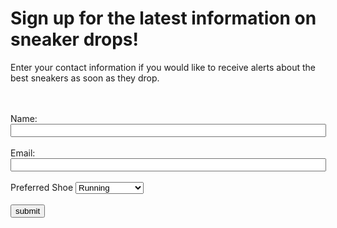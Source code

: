 <!DOCTYPE html>
 
<html>
<head>
 
 <script>
  !function(){var analytics=window.analytics=window.analytics||[];if(!analytics.initialize)if(analytics.invoked)window.console&&console.error&&console.error("Segment snippet included twice.");else{analytics.invoked=!0;analytics.methods=["trackSubmit","trackClick","trackLink","trackForm","pageview","identify","reset","group","track","ready","alias","debug","page","once","off","on","addSourceMiddleware","addIntegrationMiddleware","setAnonymousId","addDestinationMiddleware"];analytics.factory=function(e){return function(){var t=Array.prototype.slice.call(arguments);t.unshift(e);analytics.push(t);return analytics}};for(var e=0;e<analytics.methods.length;e++){var key=analytics.methods[e];analytics[key]=analytics.factory(key)}analytics.load=function(key,e){var t=document.createElement("script");t.type="text/javascript";t.async=!0;t.src="https://cdn.segment.com/analytics.js/v1/" + key + "/analytics.min.js";var n=document.getElementsByTagName("script")[0];n.parentNode.insertBefore(t,n);analytics._loadOptions=e};analytics._writeKey="3QOElC3ShA1wbIKVSZQbOUiK6Lsb1z98";;analytics.SNIPPET_VERSION="4.15.3";
  analytics.load("3QOElC3ShA1wbIKVSZQbOUiK6Lsb1z98",
 //Batching  
  {
    integrations: {
      "Segment.io": {
        deliveryStrategy: {
          strategy: "batching",
          config: {
            size: 10,
            timeout: 5000
          }
        }
      }
    }
  } 
  );
  
  
  ;
  analytics.page();
  }}();
</script>
 
 
<title>Sneakerhead Signup<span id="selection-marker-1" class="redactor-selection-marker"></span></title>
</head>
 
<body>
<body>
<h1>Sign up for the latest information on sneaker drops!</h1>
<p>Enter your contact information if you would like to receive alerts about the best sneakers as soon as they drop.</p>
<!--Location for users to enter their information to receive the sneakerhead newsletter-->
<form name="sneakersignup" onsubmit="identify(event)">
<br> <br>
Name: <input name="fullname" required="" size="60" type="text"/>
<br> <br>
Email: <input name="email" required="" size="60" type="email"/>
<br> <br>
<label for="shoeType">Preferred Shoe</label>
 <select id="shoeType" name="shoeType">
   <option value="Running">Running</option>
   <option value="Cross Trainers">Cross Trainers</option>
   <option value="Sports">Sports</option>
 </select>
<br> <br>
 <input name="submit" type="submit" value="submit"/> </form>
<br>
 
<script type="text/javascript">
 function identify(e){
 
   e.preventDefault();
   var form = e.target;
   var email = form["email"].value;
   var fullname = form["fullname"].value;
   var shoeType = form["shoeType"].value;
   var user = {
     email: email,
     name: fullname
   };
// // Identify call
 
 
 analytics.identify('12345', {
   email: email,
   name: fullname,
   shoeType: shoeType
                        });
//  //  Sign-up Track call
 
 
   analytics.track('user signed up', user, function() {
   window.location.href = "";
                         });
 
 

analytics.track('Products Searched', {
  query: 'kith air force 1'
  });
 
 analytics.track('Product List Viewed', {
list_id: 'hot_sneakers_2021',
   category: 'Trendy',
 products: [ {
  product_id: '507f1f77bcf86cd799439011',
    sku: '45790-32',
 name: 'Air Jordan 4 - White / Military Blue - Fire Red',
 price: 500.00,
 position: 1,
 category: 'Jordan',
 url: 'https://www.example.com/product/path',
   image_url: 'https://www.example.com/product/path.jpg'
  }, {
  product_id: '505bd76785ebb509fc183733',
 sku: '46493-32',
  name: 'Kith x Nike Air Force 1 “NYC”',
 price: 1000.00,
      position: 2,
      category: 'Air Force 1'
 } ] });
 
  analytics.track('Product Viewed', {
   product_id: '507f1f77bcf86cd799439011',
   sku: 'G-32',
    category: 'Jordan',
   name: 'Air Jordan 4 - White / Military Blue - Fire Red',
   brand: 'Nike',
     variant: 'November 2019',
  price: 500.00,
     quantity: 1,
    coupon: 'First_Purchase',
     currency: 'usd',
   position: 2,
     value: 500,
   last_name: 'Bowerman',
  url: 'https://www.example.com/product/path',
     image_url: 'https://www.example.com/product/path.jpg'
   });
 
   analytics.track('Product Added', {
   cart_id: 'skdjsidjsdkdj29j',
    product_id: '507f1f77bcf86cd799439011',
    sku: 'G-32',
  category: 'Jordan',
   name: 'Air Jordan 4 - White / Military Blue - Fire Red',
    brand: 'Nike',
  variant: 'November 2019',
  price: 500.00,
   quantity: 1,
     coupon: 'First_Purchase',
   position: 2,
     url: 'https://www.example.com/product/path',
      image_url: 'https://www.example.com/product/path.jpg'
    });
 
   analytics.track('Order Completed', {
    checkout_id: 'fksdjfsdjfisjf9sdfjsd9f',
 order_id: '50314b8e9bcf000000000000',
   affiliation: 'Google Store',
   total: 555.00,
   subtotal: 500.00,
  revenue: 525.00,
  shipping: 35.00,
   tax: 20.00,
     discount: 30.00,
  coupon: 'First_Purchase',
   currency: 'USD',
     products: [
   {
     product_id: '507f1f77bcf86cd799439011',
       sku: 'G-32',
       name: 'Air Jordan 4 - White / Military Blue - Fire Red',
       price: 500.00,
       quantity: 1,
         category: 'Jordan',
       url: 'https://www.example.com/product/path',
         image_url: 'https:///www.example.com/product/path.jpg'
     }
      ]
    }
  function() {
   window.location.href = "";
                         }
 
 );
 }
 
</script>
 
</body>
</html>

